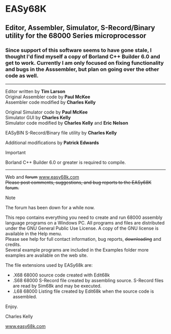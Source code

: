 # EASy68K 
## Editor, Assembler, Simulator, S-Record/Binary utility for the 68000 Series microprocessor

### Since support of this software seems to have gone stale, I thought I'd find myself a copy of Borland C++ Builder 6.0 and get to work. Currently I am only focused on fixing functionality and bugs in the Asssembler, but plan on going over the other code as well.

---
Editor written by <b>Tim Larson</b>\
Original Assembler code by <b>Paul McKee</b>\
Assembler code modified by <b>Charles Kelly</b>

Original Simulator code by <b>Paul McKee</b>\
Simulator GUI by <b>Charles Kelly</b>\
Simulator code modified by <b>Charles Kelly</b> and <b>Eric Nelson</b>

EASyBIN S-Record/Binary file utility by <b>Charles Kelly</b>

Additional modifications by <b>Patrick Edwards</b>

> [!IMPORTANT]
> Borland C++ Builder 6.0 or greater is required to compile.

---

Web and ~~forum~~ www.easy68k.com \
~~Please post comments, suggestions, and bug reports to the EASy68K forum.~~
> [!NOTE]
> The forum has been down for a while now.

This repo contains everything you need to create and run 68000 assembly language programs on a Windows PC. All programs and files are distributed under the GNU General Public Use License. A copy of the GNU license is available in the Help menu.\
Please see help for full contact information, bug reports, ~~downloading~~ and credits.\
Several example programs are included in the Examples folder more examples are available on the web site. 

The file extensions used by EASy68k are:
- .X68  68000 source code created with Edit68k
- .S68  68000 S-Record file created by assembling source. S-Record files are read by
                Sim68k and may be executed.
- .L68  68000 Listing file created by Edit68k when the source code is assembled.

Enjoy.

Charles Kelly

www.easy68k.com

